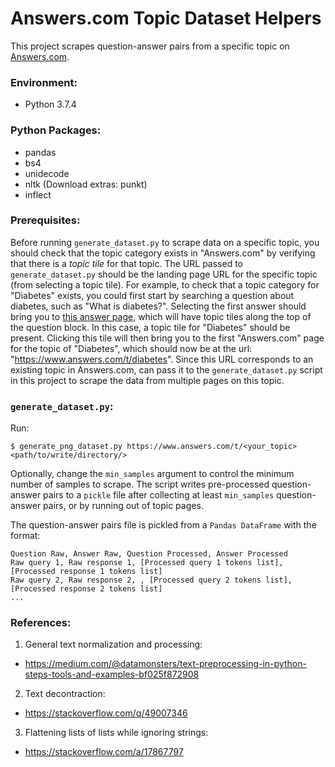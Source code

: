 # Answers.com Topic Dataset Helpers

This project scrapes question-answer pairs from a specific topic on [Answers.com](https://www.answers.com/).

### Environment:

- Python 3.7.4

### Python Packages:

- pandas
- bs4
- unidecode
- nltk (Download extras: punkt)
- inflect

### Prerequisites:

Before running `generate_dataset.py` to scrape data on a specific topic, you should check that the topic category exists in "Answers.com" by verifying that there is a *topic tile* for that topic. The URL passed to `generate_dataset.py` should be the landing page URL for the specific topic (from selecting a topic tile). For example, to check that a topic category for "Diabetes" exists, you could first start by searching a question about diabetes, such as "What is diabetes?". Selecting the first answer should bring you to [this answer page](https://www.answers.com/Q/What_is_Diabetes), which will have topic tiles along the top of the question block. In this case, a topic tile for "Diabetes" should be present. Clicking this tile will then bring you to the first "Answers.com" page for the topic of "Diabetes", which should now be at the url: "https://www.answers.com/t/diabetes". Since this URL corresponds to an existing topic in Answers.com, can pass it to the `generate_dataset.py` script in this project to scrape the data from multiple pages on this topic.

### `generate_dataset.py`:

Run:

```
$ generate_png_dataset.py https://www.answers.com/t/<your_topic> <path/to/write/directory/>
```

Optionally, change the `min_samples` argument to control the minimum number of samples to scrape. The script writes pre-processed question-answer pairs to a `pickle` file after collecting at least `min_samples` question-answer pairs, or by running out of topic pages.

The question-answer pairs file is pickled from a `Pandas DataFrame` with the format:

```
Question Raw, Answer Raw, Question Processed, Answer Processed
Raw query 1, Raw response 1, [Processed query 1 tokens list], [Processed response 1 tokens list]
Raw query 2, Raw response 2, , [Processed query 2 tokens list], [Processed response 2 tokens list]
...
```

### References:

1. General text normalization and processing:
  - https://medium.com/@datamonsters/text-preprocessing-in-python-steps-tools-and-examples-bf025f872908

2. Text decontraction:
  - https://stackoverflow.com/q/49007346

3. Flattening lists of lists while ignoring strings:
  - https://stackoverflow.com/a/17867797
